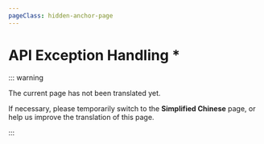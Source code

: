 ```yaml
---
pageClass: hidden-anchor-page
---
```


# API Exception Handling *

::: warning

The current page has not been translated yet.

If necessary, please temporarily switch to the **Simplified Chinese** page, or help us improve the translation of this page.

:::